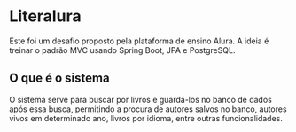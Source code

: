 # Literalura
Este foi um desafio proposto pela plataforma de ensino Alura. A ideia é treinar o padrão MVC usando Spring Boot, JPA e PostgreSQL.

## O que é o sistema
O sistema serve para buscar por livros e guardá-los no banco de dados após essa busca, permitindo a procura de autores salvos no banco, autores vivos em determinado ano, livros por idioma, entre outras funcionalidades. 
